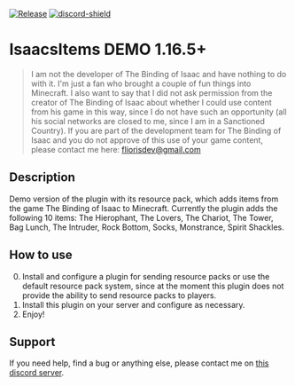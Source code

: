 [![Release](https://img.shields.io/github/v/release/Flioris/IsaacsItems?label=Release)](https://github.com/Flioris/IsaacsItems/releases)
[![discord-shield](https://discord.com/api/guilds/1045660297236582462/widget.png)](https://discord.gg/AZSZ8nhtra)

# IsaacsItems DEMO 1.16.5+
> I am not the developer of The Binding of Isaac and have nothing to do with it. I'm just a fan who brought
> a couple of fun things into Minecraft. I also want to say that I did not ask permission from the creator of The
> Binding of Isaac about whether I could use content from his game in this way, since I do not have such an opportunity
> (all his social networks are closed to me, since I am in a Sanctioned Country). If you are part of the development
> team for The Binding of Isaac and you do not approve of this use of your game content, please contact me here:
> fliorisdev@gmail.com

## Description
Demo version of the plugin with its resource pack, which adds items from the game The Binding of Isaac to Minecraft.
Currently the plugin adds the following 10 items: The Hierophant, The Lovers, The Chariot, The Tower, Bag Lunch,
The Intruder, Rock Bottom, Socks, Monstrance, Spirit Shackles.

## How to use
0. Install and configure a plugin for sending resource packs or use the default resource pack system, since at the moment this plugin does not provide the ability to send resource packs to players.
1. Install this plugin on your server and configure as necessary.
2. Enjoy!

## Support
If you need help, find a bug or anything else, please contact me on [this discord server](https://discord.gg/AZSZ8nhtra).

